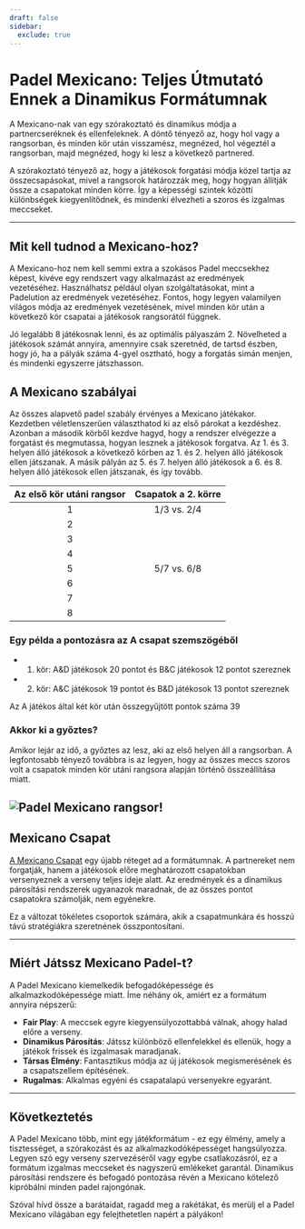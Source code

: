```yaml
---
draft: false
sidebar:
  exclude: true
---
```


# Padel Mexicano: Teljes Útmutató Ennek a Dinamikus Formátumnak

A Mexicano-nak van egy szórakoztató és dinamikus módja a partnercseréknek és ellenfeleknek. A döntő tényező az, hogy hol vagy a rangsorban, és minden kör után visszamész, megnézed, hol végeztél a rangsorban, majd megnézed, hogy ki lesz a következő partnered.

A szórakoztató tényező az, hogy a játékosok forgatási módja közel tartja az összecsapásokat, mivel a rangsorok határozzák meg, hogy hogyan állítják össze a csapatokat minden körre. Így a képességi szintek közötti különbségek kiegyenlítődnek, és mindenki élvezheti a szoros és izgalmas meccseket.


---

## Mit kell tudnod a Mexicano-hoz?

A Mexicano-hoz nem kell semmi extra a szokásos Padel meccsekhez képest, kivéve egy rendszert vagy alkalmazást az eredmények vezetéséhez. Használhatsz például olyan szolgáltatásokat, mint a Padelution az eredmények vezetéséhez. Fontos, hogy legyen valamilyen világos módja az eredmények vezetésének, mivel minden kör után a következő kör csapatai a játékosok rangsorától függnek.

Jó legalább 8 játékosnak lenni, és az optimális pályaszám 2. Növelheted a játékosok számát annyira, amennyire csak szeretnéd, de tartsd észben, hogy jó, ha a pályák száma 4-gyel osztható, hogy a forgatás simán menjen, és mindenki egyszerre játszhasson.

## A Mexicano szabályai
Az összes alapvető padel szabály érvényes a Mexicano játékakor. Kezdetben véletlenszerűen választhatod ki az első párokat a kezdéshez. Azonban a második körből kezdve hagyd, hogy a rendszer elvégezze a forgatást és megmutassa, hogyan lesznek a játékosok forgatva. Az 1. és 3. helyen álló játékosok a következő körben az 1. és 2. helyen álló játékosok ellen játszanak. A másik pályán az 5. és 7. helyen álló játékosok a 6. és 8. helyen álló játékosok ellen játszanak, és így tovább.

| Az első kör utáni rangsor | Csapatok a 2. körre |
|:---------------------------:|:-------------------:|
|              1              |     1/3 vs. 2/4     |
|              2              |                     |
|              3              |                     |
|              4              |                     |
|              5              |     5/7 vs. 6/8     |
|              6              |                     |
|              7              |                     |
|              8              |                     |


### Egy példa a pontozásra az A csapat szemszögéből
- 1. kör: A&D játékosok 20 pontot és B&C játékosok 12 pontot szereznek
- 2. kör: A&C játékosok 19 pontot és B&D játékosok 13 pontot szereznek

Az A játékos által két kör után összegyűjtött pontok száma 39


### Akkor ki a győztes?
Amikor lejár az idő, a győztes az lesz, aki az első helyen áll a rangsorban. A legfontosabb tényező továbbra is az legyen, hogy az összes meccs szoros volt a csapatok minden kör utáni rangsora alapján történő összeállítása miatt.

![Padel Mexicano rangsor!](/hu/images/padel-mexicano.png "Padel Mexicano rangsor")
---


## Mexicano Csapat

[A Mexicano Csapat](/hu/team-mexicano) egy újabb réteget ad a formátumnak. A partnereket nem forgatják, hanem a játékosok előre meghatározott csapatokban versenyeznek a verseny teljes ideje alatt. Az eredmények és a dinamikus párosítási rendszerek ugyanazok maradnak, de az összes pontot csapatokra számolják, nem egyénekre.

Ez a változat tökéletes csoportok számára, akik a csapatmunkára és hosszú távú stratégiákra szeretnének összpontosítani.

---
## Miért Játssz Mexicano Padel-t?

A Padel Mexicano kiemelkedik befogadóképessége és alkalmazkodóképessége miatt. Íme néhány ok, amiért ez a formátum annyira népszerű:
- **Fair Play**: A meccsek egyre kiegyensúlyozottabbá válnak, ahogy halad előre a verseny.
- **Dinamikus Párosítás**: Játssz különböző ellenfelekkel és ellenük, hogy a játékok frissek és izgalmasak maradjanak.
- **Társas Élmény**: Fantasztikus módja az új játékosok megismerésének és a csapatszellem építésének.
- **Rugalmas**: Alkalmas egyéni és csapatalapú versenyekre egyaránt.

---

## Következtetés

A Padel Mexicano több, mint egy játékformátum - ez egy élmény, amely a tisztességet, a szórakozást és az alkalmazkodóképességet hangsúlyozza. Legyen szó egy verseny szervezéséről vagy egybe csatlakozásról, ez a formátum izgalmas meccseket és nagyszerű emlékeket garantál. Dinamikus párosítási rendszere és befogadó pontozása révén a Mexicano kötelező kipróbálni minden padel rajongónak.

Szóval hívd össze a barátaidat, ragadd meg a rakétákat, és merülj el a Padel Mexicano világában egy felejthetetlen napért a pályákon!